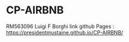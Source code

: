 # CP-AIRBNB
RM563096 Luigi F Borghi
link github Pages : https://presidentmustaine.github.io/CP-AIRBNB/
